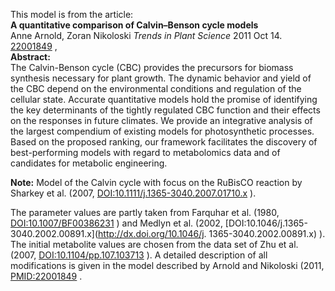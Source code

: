 

This model is from the article:  
**A quantitative comparison of Calvin–Benson cycle models**   
Anne Arnold, Zoran Nikoloski _Trends in Plant Science_ 2011 Oct 14.
[22001849](http://www.ncbi.nlm.nih.gov/pubmed/22001849) ,  
**Abstract:**   
The Calvin-Benson cycle (CBC) provides the precursors for biomass synthesis
necessary for plant growth. The dynamic behavior and yield of the CBC depend
on the environmental conditions and regulation of the cellular state. Accurate
quantitative models hold the promise of identifying the key determinants of
the tightly regulated CBC function and their effects on the responses in
future climates. We provide an integrative analysis of the largest compendium
of existing models for photosynthetic processes. Based on the proposed
ranking, our framework facilitates the discovery of best-performing models
with regard to metabolomics data and of candidates for metabolic engineering.

**Note:** Model of the Calvin cycle with focus on the RuBisCO reaction by Sharkey et al. (2007, [DOI:10.1111/j.1365-3040.2007.01710.x](http://dx.doi.org/10.1111/j.1365-3040.2007.01710.x) ). 

The parameter values are partly taken from Farquhar et al. (1980,
[DOI:10.1007/BF00386231](http://dx.doi.org/10.1007/BF00386231) ) and Medlyn et
al. (2002, [DOI:10.1046/j.1365-3040.2002.00891.x](http://dx.doi.org/10.1046/j.
1365-3040.2002.00891.x) ). The initial metabolite values are chosen from the
data set of Zhu et al. (2007,
[DOI:10.1104/pp.107.103713](http://dx.doi.org/10.1104/pp.107.103713) ). A
detailed description of all modifications is given in the model described by
Arnold and Nikoloski (2011,
[PMID:22001849](http://www.ncbi.nlm.nih.gov/pubmed/22001849) .

